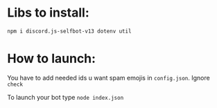 # Libs to install:

`npm i discord.js-selfbot-v13 dotenv util`

# How to launch:

You have to add needed ids u want spam emojis in `config.json`. Ignore `check`

To launch your bot type `node index.json`
